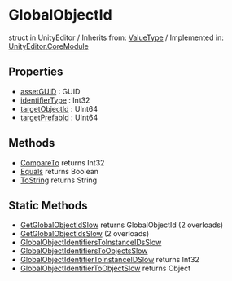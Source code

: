 # GlobalObjectId
struct in UnityEditor
 / Inherits from: <a href="https://docs.unity3d.com/6000.0/Documentation/ScriptReference/ValueType.html">ValueType</a> / Implemented in: <a href="https://docs.unity3d.com/6000.0/Documentation/ScriptReference/UnityEditor.CoreModule.html">UnityEditor.CoreModule</a>
## Properties
- <a href="https://docs.unity3d.com/6000.0/Documentation/ScriptReference/GlobalObjectId-assetGUID.html">assetGUID</a> : GUID
- <a href="https://docs.unity3d.com/6000.0/Documentation/ScriptReference/GlobalObjectId-identifierType.html">identifierType</a> : Int32
- <a href="https://docs.unity3d.com/6000.0/Documentation/ScriptReference/GlobalObjectId-targetObjectId.html">targetObjectId</a> : UInt64
- <a href="https://docs.unity3d.com/6000.0/Documentation/ScriptReference/GlobalObjectId-targetPrefabId.html">targetPrefabId</a> : UInt64
## Methods
- <a href="https://docs.unity3d.com/6000.0/Documentation/ScriptReference/GlobalObjectId.CompareTo.html">CompareTo</a> returns Int32
- <a href="https://docs.unity3d.com/6000.0/Documentation/ScriptReference/GlobalObjectId.Equals.html">Equals</a> returns Boolean
- <a href="https://docs.unity3d.com/6000.0/Documentation/ScriptReference/GlobalObjectId.ToString.html">ToString</a> returns String
## Static Methods
- <a href="https://docs.unity3d.com/6000.0/Documentation/ScriptReference/GlobalObjectId.GetGlobalObjectIdSlow.html">GetGlobalObjectIdSlow</a> returns GlobalObjectId (2 overloads)
- <a href="https://docs.unity3d.com/6000.0/Documentation/ScriptReference/GlobalObjectId.GetGlobalObjectIdsSlow.html">GetGlobalObjectIdsSlow</a> (2 overloads)
- <a href="https://docs.unity3d.com/6000.0/Documentation/ScriptReference/GlobalObjectId.GlobalObjectIdentifiersToInstanceIDsSlow.html">GlobalObjectIdentifiersToInstanceIDsSlow</a>
- <a href="https://docs.unity3d.com/6000.0/Documentation/ScriptReference/GlobalObjectId.GlobalObjectIdentifiersToObjectsSlow.html">GlobalObjectIdentifiersToObjectsSlow</a>
- <a href="https://docs.unity3d.com/6000.0/Documentation/ScriptReference/GlobalObjectId.GlobalObjectIdentifierToInstanceIDSlow.html">GlobalObjectIdentifierToInstanceIDSlow</a> returns Int32
- <a href="https://docs.unity3d.com/6000.0/Documentation/ScriptReference/GlobalObjectId.GlobalObjectIdentifierToObjectSlow.html">GlobalObjectIdentifierToObjectSlow</a> returns Object
